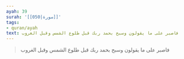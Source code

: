 ```yaml
---
ayah: 39
surah: '[[050|سورة]]'
tags:
- quran/ayah
text: فاصبر على ما يقولون وسبح بحمد ربك قبل طلوع الشمس وقبل الغروب
---
```

> فاصبر على ما يقولون وسبح بحمد ربك قبل طلوع الشمس وقبل الغروب
